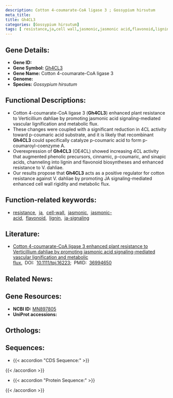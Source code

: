 ```yaml
---
description: Cotton 4-coumarate-CoA ligase 3 ; Gossypium hirsutum
meta_title:
title: Gh4CL3
categories: [Gossypium hirsutum]
tags: [ resistance,ja,cell wall,jasmonic,jasmonic acid,flavonoid,lignin,ja signaling ]
---
```


## Gene Details:
- **Gene ID:** []()
- **Gene Symbol:** <u>Gh4CL3</u>
- **Gene Name:** Cotton 4-coumarate-CoA ligase 3
- **Genome:** []()
- **Species:** *Gossypium hirsutum*

## Functional Descriptions:
   - Cotton 4-coumarate-CoA ligase 3 (**Gh4CL3**) enhanced plant resistance to Verticillium dahliae by promoting jasmonic acid signaling-mediated vascular lignification and metabolic flux.
   - These changes were coupled with a significant reduction in 4CL activity toward p-coumaric acid substrate, and it is likely that recombinant **Gh4CL3** could specifically catalyze p-coumaric acid to form p-coumaroyl-coenzyme A.
   - Overexpression of **Gh4CL3** (OE4CL) showed increasing 4CL activity that augmented phenolic precursors, cinnamic, p-coumaric, and sinapic acids, channeling into lignin and flavonoid biosyntheses and enhanced resistance to V. dahliae.
   - Our results propose that **Gh4CL3** acts as a positive regulator for cotton resistance against V. dahliae by promoting JA signaling-mediated enhanced cell wall rigidity and metabolic flux.

## Function-related keywords:
   - [resistance](/tags/resistance/),&nbsp;&nbsp;[ja](/tags/ja/),&nbsp;&nbsp;[cell-wall](/tags/cell-wall/),&nbsp;&nbsp;[jasmonic](/tags/jasmonic/),&nbsp;&nbsp;[jasmonic-acid](/tags/jasmonic-acid/),&nbsp;&nbsp;[flavonoid](/tags/flavonoid/),&nbsp;&nbsp;[lignin](/tags/lignin/),&nbsp;&nbsp;[ja-signaling](/tags/ja-signaling/)

## Literature:
   - [Cotton 4-coumarate-CoA ligase 3 enhanced plant resistance to Verticillium dahliae by promoting jasmonic acid signaling-mediated vascular lignification and metabolic flux.](https://doi.org/10.1111/tpj.16223)&nbsp;&nbsp;DOI:&nbsp;&nbsp;[10.1111/tpj.16223](https://doi.org/10.1111/tpj.16223);&nbsp;&nbsp;PMID:&nbsp;&nbsp;[36994650](https://pubmed.ncbi.nlm.nih.gov/36994650/)

## Related News:

## Gene Resources:
- **NCBI ID:**  [MN897805](https://www.ncbi.nlm.nih.gov/gene/?term=MN897805)
- **UniProt accessions:**  [](https://www.uniprot.org/uniprotkb//entry)

## Orthologs:

## Sequences:
- {{< accordion "CDS Sequence:" >}}

{{< /accordion >}}
- {{< accordion "Protein Sequence:" >}}

{{< /accordion >}}
